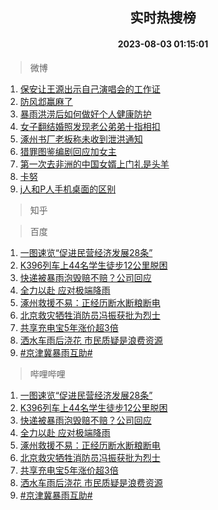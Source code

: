 <div align="center"><h2>实时热搜榜</h2><h4>2023-08-03 01:15:01</h4></div>

> 微博  

1. [保安让王源出示自己演唱会的工作证](https://s.weibo.com/weibo?q=%23%E4%BF%9D%E5%AE%89%E8%AE%A9%E7%8E%8B%E6%BA%90%E5%87%BA%E7%A4%BA%E8%87%AA%E5%B7%B1%E6%BC%94%E5%94%B1%E4%BC%9A%E7%9A%84%E5%B7%A5%E4%BD%9C%E8%AF%81%23&t=31&band_rank=1&Refer=top)<br />
2. [防风邶赢麻了](https://s.weibo.com/weibo?q=%23%E9%98%B2%E9%A3%8E%E9%82%B6%E8%B5%A2%E9%BA%BB%E4%BA%86%23&t=31&band_rank=2&Refer=top)<br />
3. [暴雨洪涝后如何做好个人健康防护](https://s.weibo.com/weibo?q=%23%E6%9A%B4%E9%9B%A8%E6%B4%AA%E6%B6%9D%E5%90%8E%E5%A6%82%E4%BD%95%E5%81%9A%E5%A5%BD%E4%B8%AA%E4%BA%BA%E5%81%A5%E5%BA%B7%E9%98%B2%E6%8A%A4%23&t=31&band_rank=3&Refer=top)<br />
4. [女子翻结婚照发现老公弟弟十指相扣](https://s.weibo.com/weibo?q=%23%E5%A5%B3%E5%AD%90%E7%BF%BB%E7%BB%93%E5%A9%9A%E7%85%A7%E5%8F%91%E7%8E%B0%E8%80%81%E5%85%AC%E5%BC%9F%E5%BC%9F%E5%8D%81%E6%8C%87%E7%9B%B8%E6%89%A3%23&t=31&band_rank=4&Refer=top)<br />
5. [涿州书厂老板称未收到泄洪通知](https://s.weibo.com/weibo?q=%23%E6%B6%BF%E5%B7%9E%E4%B9%A6%E5%8E%82%E8%80%81%E6%9D%BF%E7%A7%B0%E6%9C%AA%E6%94%B6%E5%88%B0%E6%B3%84%E6%B4%AA%E9%80%9A%E7%9F%A5%23&t=31&band_rank=5&Refer=top)<br />
6. [猎罪图鉴编剧回应加女主](https://s.weibo.com/weibo?q=%23%E7%8C%8E%E7%BD%AA%E5%9B%BE%E9%89%B4%E7%BC%96%E5%89%A7%E5%9B%9E%E5%BA%94%E5%8A%A0%E5%A5%B3%E4%B8%BB%23&t=31&band_rank=6&Refer=top)<br />
7. [第一次去非洲的中国女婿上门礼是头羊](https://s.weibo.com/weibo?q=%23%E7%AC%AC%E4%B8%80%E6%AC%A1%E5%8E%BB%E9%9D%9E%E6%B4%B2%E7%9A%84%E4%B8%AD%E5%9B%BD%E5%A5%B3%E5%A9%BF%E4%B8%8A%E9%97%A8%E7%A4%BC%E6%98%AF%E5%A4%B4%E7%BE%8A%23&t=31&band_rank=7&Refer=top)<br />
8. [卡努](https://s.weibo.com/weibo?q=%E5%8D%A1%E5%8A%AA&t=31&band_rank=8&Refer=top)<br />
9. [j人和P人手机桌面的区别](https://s.weibo.com/weibo?q=%23j%E4%BA%BA%E5%92%8CP%E4%BA%BA%E6%89%8B%E6%9C%BA%E6%A1%8C%E9%9D%A2%E7%9A%84%E5%8C%BA%E5%88%AB%23&t=31&band_rank=9&Refer=top)<br />

> 知乎  


> 百度  

1. [一图速览“促进民营经济发展28条”](https://www.baidu.com/s?wd=%E4%B8%80%E5%9B%BE%E9%80%9F%E8%A7%88%E2%80%9C%E4%BF%83%E8%BF%9B%E6%B0%91%E8%90%A5%E7%BB%8F%E6%B5%8E%E5%8F%91%E5%B1%9528%E6%9D%A1%E2%80%9D&sa=fyb_news&rsv_dl=fyb_news)<br />
2. [K396列车上44名学生徒步12公里脱困](https://www.baidu.com/s?wd=K396%E5%88%97%E8%BD%A6%E4%B8%8A44%E5%90%8D%E5%AD%A6%E7%94%9F%E5%BE%92%E6%AD%A512%E5%85%AC%E9%87%8C%E8%84%B1%E5%9B%B0&sa=fyb_news&rsv_dl=fyb_news)<br />
3. [快递被暴雨泡毁赔不赔？公司回应](https://www.baidu.com/s?wd=%E5%BF%AB%E9%80%92%E8%A2%AB%E6%9A%B4%E9%9B%A8%E6%B3%A1%E6%AF%81%E8%B5%94%E4%B8%8D%E8%B5%94%EF%BC%9F%E5%85%AC%E5%8F%B8%E5%9B%9E%E5%BA%94&sa=fyb_news&rsv_dl=fyb_news)<br />
4. [全力以赴 应对极端降雨](https://www.baidu.com/s?wd=%E5%85%A8%E5%8A%9B%E4%BB%A5%E8%B5%B4+%E5%BA%94%E5%AF%B9%E6%9E%81%E7%AB%AF%E9%99%8D%E9%9B%A8&sa=fyb_news&rsv_dl=fyb_news)<br />
5. [涿州救援不易：正经历断水断粮断电](https://www.baidu.com/s?wd=%E6%B6%BF%E5%B7%9E%E6%95%91%E6%8F%B4%E4%B8%8D%E6%98%93%EF%BC%9A%E6%AD%A3%E7%BB%8F%E5%8E%86%E6%96%AD%E6%B0%B4%E6%96%AD%E7%B2%AE%E6%96%AD%E7%94%B5&sa=fyb_news&rsv_dl=fyb_news)<br />
6. [北京救灾牺牲消防员冯振获批为烈士](https://www.baidu.com/s?wd=%E5%8C%97%E4%BA%AC%E6%95%91%E7%81%BE%E7%89%BA%E7%89%B2%E6%B6%88%E9%98%B2%E5%91%98%E5%86%AF%E6%8C%AF%E8%8E%B7%E6%89%B9%E4%B8%BA%E7%83%88%E5%A3%AB&sa=fyb_news&rsv_dl=fyb_news)<br />
7. [共享充电宝5年涨价超3倍](https://www.baidu.com/s?wd=%E5%85%B1%E4%BA%AB%E5%85%85%E7%94%B5%E5%AE%9D5%E5%B9%B4%E6%B6%A8%E4%BB%B7%E8%B6%853%E5%80%8D&sa=fyb_news&rsv_dl=fyb_news)<br />
8. [洒水车雨后浇花 市民质疑是浪费资源](https://www.baidu.com/s?wd=%E6%B4%92%E6%B0%B4%E8%BD%A6%E9%9B%A8%E5%90%8E%E6%B5%87%E8%8A%B1+%E5%B8%82%E6%B0%91%E8%B4%A8%E7%96%91%E6%98%AF%E6%B5%AA%E8%B4%B9%E8%B5%84%E6%BA%90&sa=fyb_news&rsv_dl=fyb_news)<br />
9. [#京津冀暴雨互助#](https://www.baidu.com/s?wd=%23%E4%BA%AC%E6%B4%A5%E5%86%80%E6%9A%B4%E9%9B%A8%E4%BA%92%E5%8A%A9%23&sa=fyb_news&rsv_dl=fyb_news)<br />

> 哔哩哔哩  

1. [一图速览“促进民营经济发展28条”](https://www.baidu.com/s?wd=%E4%B8%80%E5%9B%BE%E9%80%9F%E8%A7%88%E2%80%9C%E4%BF%83%E8%BF%9B%E6%B0%91%E8%90%A5%E7%BB%8F%E6%B5%8E%E5%8F%91%E5%B1%9528%E6%9D%A1%E2%80%9D&sa=fyb_news&rsv_dl=fyb_news)<br />
2. [K396列车上44名学生徒步12公里脱困](https://www.baidu.com/s?wd=K396%E5%88%97%E8%BD%A6%E4%B8%8A44%E5%90%8D%E5%AD%A6%E7%94%9F%E5%BE%92%E6%AD%A512%E5%85%AC%E9%87%8C%E8%84%B1%E5%9B%B0&sa=fyb_news&rsv_dl=fyb_news)<br />
3. [快递被暴雨泡毁赔不赔？公司回应](https://www.baidu.com/s?wd=%E5%BF%AB%E9%80%92%E8%A2%AB%E6%9A%B4%E9%9B%A8%E6%B3%A1%E6%AF%81%E8%B5%94%E4%B8%8D%E8%B5%94%EF%BC%9F%E5%85%AC%E5%8F%B8%E5%9B%9E%E5%BA%94&sa=fyb_news&rsv_dl=fyb_news)<br />
4. [全力以赴 应对极端降雨](https://www.baidu.com/s?wd=%E5%85%A8%E5%8A%9B%E4%BB%A5%E8%B5%B4+%E5%BA%94%E5%AF%B9%E6%9E%81%E7%AB%AF%E9%99%8D%E9%9B%A8&sa=fyb_news&rsv_dl=fyb_news)<br />
5. [涿州救援不易：正经历断水断粮断电](https://www.baidu.com/s?wd=%E6%B6%BF%E5%B7%9E%E6%95%91%E6%8F%B4%E4%B8%8D%E6%98%93%EF%BC%9A%E6%AD%A3%E7%BB%8F%E5%8E%86%E6%96%AD%E6%B0%B4%E6%96%AD%E7%B2%AE%E6%96%AD%E7%94%B5&sa=fyb_news&rsv_dl=fyb_news)<br />
6. [北京救灾牺牲消防员冯振获批为烈士](https://www.baidu.com/s?wd=%E5%8C%97%E4%BA%AC%E6%95%91%E7%81%BE%E7%89%BA%E7%89%B2%E6%B6%88%E9%98%B2%E5%91%98%E5%86%AF%E6%8C%AF%E8%8E%B7%E6%89%B9%E4%B8%BA%E7%83%88%E5%A3%AB&sa=fyb_news&rsv_dl=fyb_news)<br />
7. [共享充电宝5年涨价超3倍](https://www.baidu.com/s?wd=%E5%85%B1%E4%BA%AB%E5%85%85%E7%94%B5%E5%AE%9D5%E5%B9%B4%E6%B6%A8%E4%BB%B7%E8%B6%853%E5%80%8D&sa=fyb_news&rsv_dl=fyb_news)<br />
8. [洒水车雨后浇花 市民质疑是浪费资源](https://www.baidu.com/s?wd=%E6%B4%92%E6%B0%B4%E8%BD%A6%E9%9B%A8%E5%90%8E%E6%B5%87%E8%8A%B1+%E5%B8%82%E6%B0%91%E8%B4%A8%E7%96%91%E6%98%AF%E6%B5%AA%E8%B4%B9%E8%B5%84%E6%BA%90&sa=fyb_news&rsv_dl=fyb_news)<br />
9. [#京津冀暴雨互助#](https://www.baidu.com/s?wd=%23%E4%BA%AC%E6%B4%A5%E5%86%80%E6%9A%B4%E9%9B%A8%E4%BA%92%E5%8A%A9%23&sa=fyb_news&rsv_dl=fyb_news)<br />
